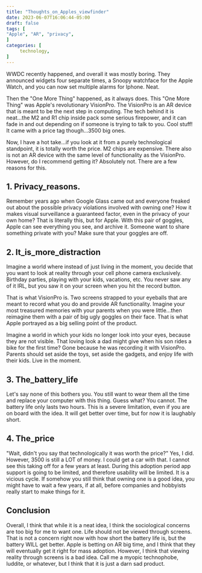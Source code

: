 ```yaml
---
title: "Thoughts_on_Apples_viewfinder"
date: 2023-06-07T16:06:44-05:00
draft: false
tags: [
"Apple", "AR", "privacy",
]
categories: [
     technology, 
]
---
```




WWDC recently happened, and overall it was mostly boring. They announced widgets four separate times, a Snoopy watchface for the Apple Watch, and you can now set multiple alarms for Iphone. Neat.

Then the "One More Thing" happened, as it always does. This "One More Thing" was Apple's revolutionary VisionPro. The VisionPro is an AR device that is meant to be the next step in computing. The tech behind it is neat...the M2 and R1 chip inside pack some serious firepower, and it can fade in and out depending on if someone is trying to talk to you. Cool stuff! It came with a price tag though...3500 big ones.

Now, I have a hot take...if you look at it from a purely technological standpoint, it is totally worth the price. M2 chips are expensive. There also is not an AR device with the same level of functionality as the VisionPro. However, do I recommend getting it? Absolutely not. There are a few reasons for this.

## 1. Privacy_reasons.

Remember years ago when Google Glass came out and everyone freaked out about the possible privacy violations involved with owning one? How it makes visual surveillance a guaranteed factor, even in the privacy of your own home? That is literally this, but for Apple. With this pair of goggles, Apple can see everything you see, and archive it. Someone want to share something private with you? Make sure that your goggles are off.

## 2. It_is_more_distraction

Imagine a world where instead of just living in the moment, you decide that you want to look at reality through your cell phone camera exclusively. Birthday parties, playing with your kids, vacations, etc. You never saw any of it IRL, but you saw it on your screen when you hit the record button. 

That is what VisionPro is. Two screens strapped to your eyeballs that are meant to record what you do and provide AR functionality. Imagine your most treasured memories with your parents when you were little...then reimagine them with a pair of big ugly goggles on their face. That is what Apple portrayed as a big selling point of the product. 

Imagine a world in which your kids no longer look into your eyes, because they are not visible. That loving look a dad might give when his son rides a bike for the first time? Gone because he was recording it with VisionPro. Parents should set aside the toys, set aside the gadgets, and enjoy life with their kids. Live in the moment. 

## 3. The_battery_life

Let's say none of this bothers you. You still want to wear them all the time and replace your computer with this thing. Guess what? You cannot. The battery life only lasts two hours. This is a severe limitation, even if you are on board with the idea. It will get better over time, but for now it is laughably short.

## 4. The_price

"Wait, didn't you say that technologically it was worth the price?" Yes, I did. However, 3500 is still a LOT of money. I could get a car with that. I cannot see this taking off for a few years at least. During this adoption period app support is going to be limited, and therefore usability will be limited. It is a vicious cycle. If somehow you still think that owning one is a good idea, you might have to wait a few years, if at all, before companies and hobbyists really start to make things for it.


## Conclusion

Overall, I think that while it is a neat idea, I think the sociological concerns are too big for me to want one. Life should not be viewed through screens. That is not a concern right now with how short the battery life is, but the battery WILL get better. Apple is betting on AR big time, and I think that they will eventually get it right for mass adoption. However, I think that viewing reality through screens is a bad idea. Call me a myopic technophobe, luddite, or whatever, but I think that it is just a darn sad product.